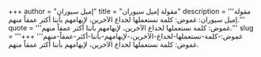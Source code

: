 +++
author = "إميل سيوران"
title = "مقولة إميل سيوران"
description = '''مقولة إميل سيوران: غموض: كلمة نستعملها لخداع الآخرين، لإيهامهم بأننا أكثر عمقاً منهم.'''
quote = '''غموض: كلمة نستعملها لخداع الآخرين، لإيهامهم بأننا أكثر عمقاً منهم.'''
slug = '''غموض:-كلمة-نستعملها-لخداع-الآخرين،-لإيهامهم-بأننا-أكثر-عمقاً-منهم'''
+++
غموض: كلمة نستعملها لخداع الآخرين، لإيهامهم بأننا أكثر عمقاً منهم.
